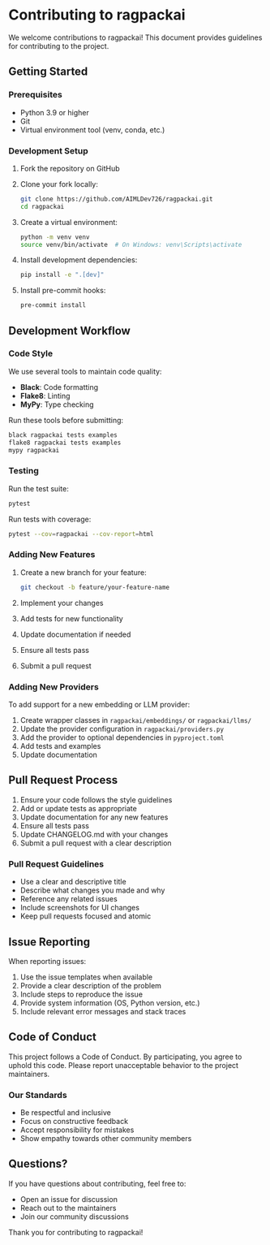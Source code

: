# Contributing to ragpackai

We welcome contributions to ragpackai! This document provides guidelines for contributing to the project.

## Getting Started

### Prerequisites

- Python 3.9 or higher
- Git
- Virtual environment tool (venv, conda, etc.)

### Development Setup

1. Fork the repository on GitHub
2. Clone your fork locally:
   ```bash
   git clone https://github.com/AIMLDev726/ragpackai.git
   cd ragpackai
   ```

3. Create a virtual environment:
   ```bash
   python -m venv venv
   source venv/bin/activate  # On Windows: venv\Scripts\activate
   ```

4. Install development dependencies:
   ```bash
   pip install -e ".[dev]"
   ```

5. Install pre-commit hooks:
   ```bash
   pre-commit install
   ```

## Development Workflow

### Code Style

We use several tools to maintain code quality:

- **Black**: Code formatting
- **Flake8**: Linting
- **MyPy**: Type checking

Run these tools before submitting:
```bash
black ragpackai tests examples
flake8 ragpackai tests examples
mypy ragpackai
```

### Testing

Run the test suite:
```bash
pytest
```

Run tests with coverage:
```bash
pytest --cov=ragpackai --cov-report=html
```

### Adding New Features

1. Create a new branch for your feature:
   ```bash
   git checkout -b feature/your-feature-name
   ```

2. Implement your changes
3. Add tests for new functionality
4. Update documentation if needed
5. Ensure all tests pass
6. Submit a pull request

### Adding New Providers

To add support for a new embedding or LLM provider:

1. Create wrapper classes in `ragpackai/embeddings/` or `ragpackai/llms/`
2. Update the provider configuration in `ragpackai/providers.py`
3. Add the provider to optional dependencies in `pyproject.toml`
4. Add tests and examples
5. Update documentation

## Pull Request Process

1. Ensure your code follows the style guidelines
2. Add or update tests as appropriate
3. Update documentation for any new features
4. Ensure all tests pass
5. Update CHANGELOG.md with your changes
6. Submit a pull request with a clear description

### Pull Request Guidelines

- Use a clear and descriptive title
- Describe what changes you made and why
- Reference any related issues
- Include screenshots for UI changes
- Keep pull requests focused and atomic

## Issue Reporting

When reporting issues:

1. Use the issue templates when available
2. Provide a clear description of the problem
3. Include steps to reproduce the issue
4. Provide system information (OS, Python version, etc.)
5. Include relevant error messages and stack traces

## Code of Conduct

This project follows a Code of Conduct. By participating, you agree to uphold this code. Please report unacceptable behavior to the project maintainers.

### Our Standards

- Be respectful and inclusive
- Focus on constructive feedback
- Accept responsibility for mistakes
- Show empathy towards other community members

## Questions?

If you have questions about contributing, feel free to:

- Open an issue for discussion
- Reach out to the maintainers
- Join our community discussions

Thank you for contributing to ragpackai!